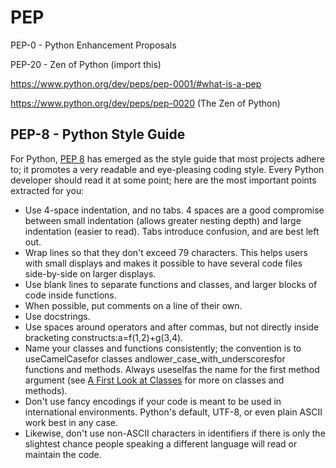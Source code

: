 # PEP

PEP-0 - Python Enhancement Proposals

PEP-20 - Zen of Python (import this)

https://www.python.org/dev/peps/pep-0001/#what-is-a-pep

https://www.python.org/dev/peps/pep-0020 (The Zen of Python)

## PEP-8 - Python Style Guide

For Python, [PEP 8](https://www.python.org/dev/peps/pep-0008) has emerged as the style guide that most projects adhere to; it promotes a very readable and eye-pleasing coding style. Every Python developer should read it at some point; here are the most important points extracted for you:

- Use 4-space indentation, and no tabs.
    4 spaces are a good compromise between small indentation (allows greater nesting depth) and large indentation (easier to read). Tabs introduce confusion, and are best left out.
- Wrap lines so that they don't exceed 79 characters.
    This helps users with small displays and makes it possible to have several code files side-by-side on larger displays.
- Use blank lines to separate functions and classes, and larger blocks of code inside functions.
- When possible, put comments on a line of their own.
- Use docstrings.
- Use spaces around operators and after commas, but not directly inside bracketing constructs:a=f(1,2)+g(3,4).
- Name your classes and functions consistently; the convention is to useCamelCasefor classes andlower_case_with_underscoresfor functions and methods. Always useselfas the name for the first method argument (see [A First Look at Classes](https://docs.python.org/3/tutorial/classes.html#tut-firstclasses) for more on classes and methods).
- Don't use fancy encodings if your code is meant to be used in international environments. Python's default, UTF-8, or even plain ASCII work best in any case.
- Likewise, don't use non-ASCII characters in identifiers if there is only the slightest chance people speaking a different language will read or maintain the code.
